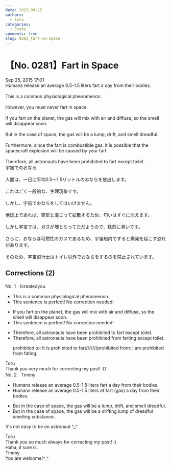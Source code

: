 ```yaml
---
date: 2015-09-25
authors:
  - toru
categories:
  - Essay
comments: true
slug: 0281_fart-in-space
---
```


# 【No. 0281】Fart in Space
<div class="date">Sep 25, 2015 17:01</div>
<div id="post"><div id="body_show_ori">
Humans release an average 0.5-1.5 liters fart a day from their bodies.<br/><br/>This is a common physiological phenomenon.<br/><br/>However, you must never fart in space.<br/><br/>If you fart on the planet, the gas will mix with air and diffuse, so the smell will disappear soon.<br/><br/>But in the case of space, the gas will be a lump, drift, and smell dreadful.<br/><br/>Furthermore, since the fart is combustible gas, it is possible that the spacecraft explosion will be caused by your fart.<br/><br/>Therefore, all astronauts have been prohibited to fart except toilet.
</div></div>

<!-- more -->

<div id="post_ja"><div id="body_show_mo">
宇宙でのおなら<br/><br/>人間は、一日に平均0.5～1.5リットルのおならを放出します。<br/><br/>これはごく一般的な、生理現象です。<br/><br/>しかし、宇宙でおならをしてはいけません。<br/><br/>地球上であれば、空気と混じって拡散するため、匂いはすぐに消えます。<br/><br/>しかし宇宙では、ガスが塊となってただようので、猛烈に臭いです。<br/><br/>さらに、おならは可燃性のガスであるため、宇宙船内ですると爆発を起こす恐れがあります。<br/><br/>そのため、宇宙飛行士はトイレ以外でおならをするのを禁止されています。
</div></div>

## Corrections (2)
<div id="block"><div class="first_name"> No. 1　<span class="just_name">Icreatedyou</span></div><div id="block2">
<ul class="correction_field">
<li class="incorrect">This is a common physiological phenomenon.</li>
<li class="corrected perfect">This sentence is perfect! No correction needed!</li>
</ul>
<ul class="correction_field">
<li class="incorrect">If you fart on the planet, the gas will mix with air and diffuse, so the smell will disappear soon.</li>
<li class="corrected perfect">This sentence is perfect! No correction needed!</li>
</ul>
<ul class="correction_field">
<li class="incorrect">Therefore, all astronauts have been prohibited to fart except toilet.</li>
<li class="corrected correct">
Therefore, all astronauts have been prohibited <span class="f_red">from</span> <span class="f_red">farting</span> except toilet.
<p class="correction_comment">prohibited to: It is prohibited to fart///////prohibited from: I am prohibited from fating.</p>
</li>
</ul>
</div><div class="name"><span class="just_name">Toru</span><br>
Thank you very much for correcting my post! :D
</div>
</div>
<div id="block"><div class="first_name"> No. 2　<span class="just_name">Timmy</span></div><div id="block2">
<ul class="correction_field">
<li class="incorrect">Humans release an average 0.5-1.5 liters fart a day from their bodies.</li>
<li class="corrected correct">
Humans release an average 0.5-1.5 liters <span class="f_blue">of</span> fart (<span class="f_blue">gas</span>) a day from their bodies.
</li>
</ul>
<ul class="correction_field">
<li class="incorrect">But in the case of space, the gas will be a lump, drift, and smell dreadful.</li>
<li class="corrected correct">
But in the case of space, the gas will be a drifting lump of dreadful smell<span class="f_blue">ing substance</span>.
</li>
</ul>
<p class="comment_small">
 It's not easy to be an astronaut ^_^
</p>

</div><div class="name"><span class="just_name">Toru</span><br>
Thank you so much always for correcting my post! :)<br/>Haha, it sure is.
</div>
<div class="name"><span class="just_name">Timmy</span><br>
You are welcome!^_^
</div>
</div>

